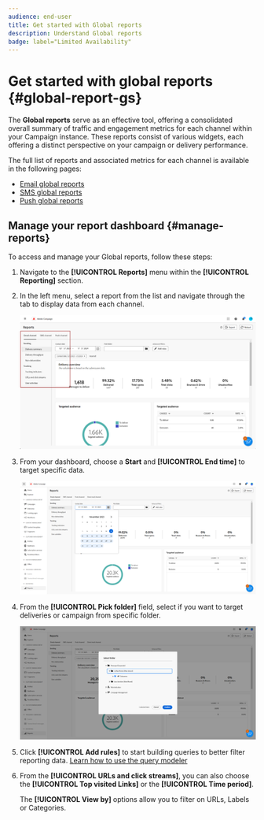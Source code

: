 ```yaml
---
audience: end-user
title: Get started with Global reports
description: Understand Global reports
badge: label="Limited Availability"
---
```


# Get started with global reports {#global-report-gs}

The **Global reports** serve as an effective tool, offering a consolidated overall summary of traffic and engagement metrics for each channel within your Campaign instance. These reports consist of various widgets, each offering a distinct perspective on your campaign or delivery performance.

The full list of reports and associated metrics for each channel is available in the following pages:

* [Email global reports](global-report-email.md)
* [SMS global reports](global-report-sms.md)
* [Push global reports](global-report-push.md)

## Manage your report dashboard {#manage-reports}

To access and manage your Global reports, follow these steps:

1. Navigate to the **[!UICONTROL Reports]** menu within the **[!UICONTROL Reporting]** section.

1. In the left menu, select a report from the list and navigate through the tab to display data from each channel.

    ![](assets/global_report_manage_3.png)

1. From your dashboard, choose a **Start** and **[!UICONTROL End time]** to target specific data.

    ![](assets/global_report_manage_1.png)

1. From the **[!UICONTROL Pick folder]** field, select if you want to target deliveries or campaign from specific folder.

    ![](assets/global_report_manage_2.png)

1. Click **[!UICONTROL Add rules]** to start building queries to better filter reporting data. [Learn how to use the query modeler](../query/query-modeler-overview.md)

1. From the **[!UICONTROL URLs and click streams]**, you can also choose the **[!UICONTROL Top visited Links]** or the **[!UICONTROL Time period]**.

    The **[!UICONTROL View by]** options allow you to filter on URLs, Labels or Categories.
